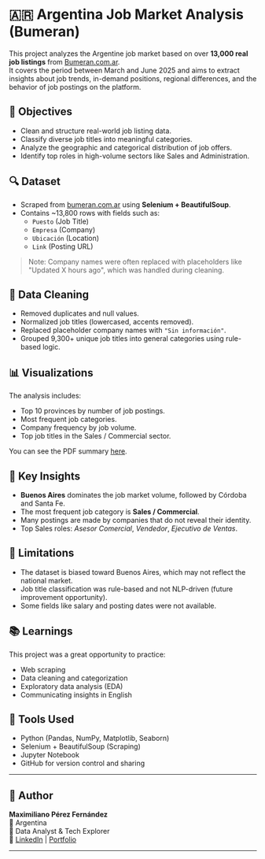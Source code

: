 # 🇦🇷 Argentina Job Market Analysis (Bumeran)

This project analyzes the Argentine job market based on over **13,000 real job listings** from [Bumeran.com.ar](https://www.bumeran.com.ar/).  
It covers the period between March and June 2025 and aims to extract insights about job trends, in-demand positions, regional differences, and the behavior of job postings on the platform.

## 📌 Objectives

- Clean and structure real-world job listing data.
- Classify diverse job titles into meaningful categories.
- Analyze the geographic and categorical distribution of job offers.
- Identify top roles in high-volume sectors like Sales and Administration.

## 🔍 Dataset

- Scraped from [bumeran.com.ar](https://www.bumeran.com.ar/) using **Selenium + BeautifulSoup**.
- Contains ~13,800 rows with fields such as:
  - `Puesto` (Job Title)
  - `Empresa` (Company)
  - `Ubicación` (Location)
  - `Link` (Posting URL)

> Note: Company names were often replaced with placeholders like "Updated X hours ago", which was handled during cleaning.

## 🧹 Data Cleaning

- Removed duplicates and null values.
- Normalized job titles (lowercased, accents removed).
- Replaced placeholder company names with `"Sin información"`.
- Grouped 9,300+ unique job titles into general categories using rule-based logic.

## 📊 Visualizations

The analysis includes:
- Top 10 provinces by number of job postings.
- Most frequent job categories.
- Company frequency by job volume.
- Top job titles in the Sales / Commercial sector.

You can see the PDF summary [here](./Bumeran_Arg_job_market_analisys.pdf).

## 📌 Key Insights

- **Buenos Aires** dominates the job market volume, followed by Córdoba and Santa Fe.
- The most frequent job category is **Sales / Commercial**.
- Many postings are made by companies that do not reveal their identity.
- Top Sales roles: *Asesor Comercial*, *Vendedor*, *Ejecutivo de Ventas*.

## 🚫 Limitations

- The dataset is biased toward Buenos Aires, which may not reflect the national market.
- Job title classification was rule-based and not NLP-driven (future improvement opportunity).
- Some fields like salary and posting dates were not available.

## 📚 Learnings

This project was a great opportunity to practice:
- Web scraping
- Data cleaning and categorization
- Exploratory data analysis (EDA)
- Communicating insights in English

## 🚀 Tools Used

- Python (Pandas, NumPy, Matplotlib, Seaborn)
- Selenium + BeautifulSoup (Scraping)
- Jupyter Notebook
- GitHub for version control and sharing

---

## 🧠 Author

**Maximiliano Pérez Fernández**  
📍 Argentina  
💼 Data Analyst & Tech Explorer  
🔗 [LinkedIn](https://www.linkedin.com/in/tu-linkedin-aqui) | [Portfolio](#)

---

